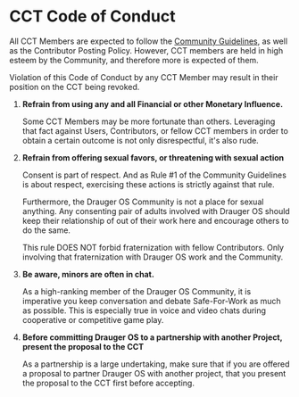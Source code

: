 # CCT Code of Conduct

All CCT Members are expected to follow the [Community Guidelines](https://draugeros.org/go/wiki/community-guidelines/), as well as the Contributor Posting Policy. However, CCT members are held in high esteem by the Community, and therefore more is expected of them.

Violation of this Code of Conduct by any CCT Member may result in their position on the CCT being revoked.

1. **Refrain from using any and all Financial or other Monetary Influence.**

	Some CCT Members may be more fortunate than others. Leveraging that fact against Users, Contributors, or fellow CCT members in order to obtain a certain outcome is not only disrespectful, it's also rude. 
	
2. **Refrain from offering sexual favors, or threatening with sexual action**

	Consent is part of respect. And as Rule #1 of the Community Guidelines is about respect, exercising these actions is strictly against that rule.
	
	Furthermore, the Drauger OS Community is not a place for sexual anything. Any consenting pair of adults involved with Drauger OS should keep their relationship of out of their work here and encourage others to do the same.
	
	This rule DOES NOT forbid fraternization with fellow Contributors. Only involving that fraternization with Drauger OS work and the Community.
	
3. **Be aware, minors are often in chat.**

	As a high-ranking member of the Drauger OS Community, it is imperative you keep conversation and debate Safe-For-Work as much as possible. This is especially true in voice and video chats during cooperative or competitive game play.
	
4. **Before committing Drauger OS to a partnership with another Project, present the proposal to the CCT**

	As a partnership is a large undertaking, make sure that if you are offered a proposal to partner Drauger OS with another project, that you present the proposal to the CCT first before accepting.